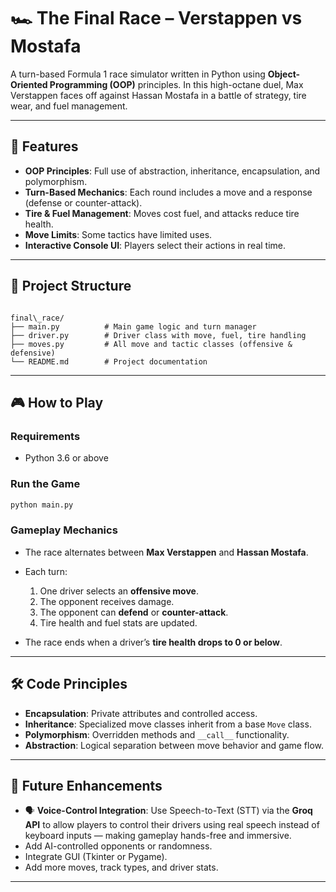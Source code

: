 # 🏎️ The Final Race – Verstappen vs Mostafa

A turn-based Formula 1 race simulator written in Python using **Object-Oriented Programming (OOP)** principles. In this high-octane duel, Max Verstappen faces off against Hassan Mostafa in a battle of strategy, tire wear, and fuel management.

---

## 🚀 Features

- **OOP Principles**: Full use of abstraction, inheritance, encapsulation, and polymorphism.
- **Turn-Based Mechanics**: Each round includes a move and a response (defense or counter-attack).
- **Tire & Fuel Management**: Moves cost fuel, and attacks reduce tire health.
- **Move Limits**: Some tactics have limited uses.
- **Interactive Console UI**: Players select their actions in real time.

---

## 🧱 Project Structure

```

final\_race/
├── main.py          # Main game logic and turn manager
├── driver.py        # Driver class with move, fuel, tire handling
├── moves.py         # All move and tactic classes (offensive & defensive)
└── README.md        # Project documentation

````

---

## 🎮 How to Play

### Requirements
- Python 3.6 or above

### Run the Game

```bash
python main.py
````

### Gameplay Mechanics

* The race alternates between **Max Verstappen** and **Hassan Mostafa**.
* Each turn:

  1. One driver selects an **offensive move**.
  2. The opponent receives damage.
  3. The opponent can **defend** or **counter-attack**.
  4. Tire health and fuel stats are updated.
* The race ends when a driver’s **tire health drops to 0 or below**.

---

## 🛠️ Code Principles

* **Encapsulation**: Private attributes and controlled access.
* **Inheritance**: Specialized move classes inherit from a base `Move` class.
* **Polymorphism**: Overridden methods and `__call__` functionality.
* **Abstraction**: Logical separation between move behavior and game flow.

---

## 🧠 Future Enhancements

- 🗣️ **Voice-Control Integration**: Use Speech-to-Text (STT) via the **Groq API** to allow players to control their drivers using real speech instead of keyboard inputs — making gameplay hands-free and immersive.
- Add AI-controlled opponents or randomness.
- Integrate GUI (Tkinter or Pygame).
- Add more moves, track types, and driver stats.

---